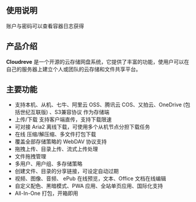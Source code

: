 ## 使用说明

账户与密码可以查看容器日志获得

## 产品介绍

**Cloudreve** 是一个开源的云存储网盘系统，它提供了丰富的功能，使用户可以在自己的服务器上建立个人或团队的云存储和文件共享平台。

## 主要功能

* 支持本机、从机、七牛、阿里云 OSS、腾讯云 COS、又拍云、OneDrive (包括世纪互联版) 、S3兼容协议 作为存储端
* 上传/下载 支持客户端直传，支持下载限速
* 可对接 Aria2 离线下载，可使用多个从机节点分担下载任务
* 在线 压缩/解压缩、多文件打包下载
* 覆盖全部存储策略的 WebDAV 协议支持
* 拖拽上传、目录上传、流式上传处理
* 文件拖拽管理
* 多用户、用户组、多存储策略
* 创建文件、目录的分享链接，可设定自动过期
* 视频、图像、音频、 ePub 在线预览，文本、Office 文档在线编辑
* 自定义配色、黑暗模式、PWA 应用、全站单页应用、国际化支持
* All-In-One 打包，开箱即用
